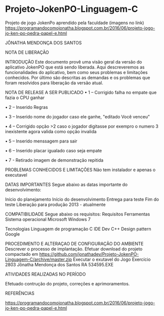 # Projeto-JokenPO-Linguagem-C
Projeto de jogo JokenPo aprendido pela faculdade  (imagens no link)
https://programandocomojonatha.blogspot.com.br/2016/06/projeto-jogo-jo-ken-po-pedra-papel-e.html

JÔNATHA MENDONÇA DOS SANTOS 

NOTA DE LIBERAÇÃO

INTRODUÇÃO 
Este documento provê uma visão geral da versão do aplicativo JokenPO que está sendo liberada. Aqui descreveremos as funcionalidades do aplicativo, bem como seus problemas e limitações conhecidos. Por último são descritas as demandas e os problemas que foram resolvidos para liberação da versão atual.



NOTA DE RELEASE A SER PUBLICADO 
•	1 – Corrigido falha no empate que fazia o CPU ganhar

• 2 – Inserido Regras

•	3 – Inserido nome do jogador caso ele ganhe, "editado Você venceu"

•	4 – Corrigido opção >2 caso o jogador digitasse por exempro o numero 3 inexistente agora valida como opção invalida

•	5 – Inserido menssagem para sair 

•	6 – Inserido placar igualado caso seja empate 

•	7 - Retirado imagem de demonstração repitida  


PROBLEMAS CONHECIDOS E LIMITAÇÕES 
Não tem instalador e apenas o executavel

DATAS IMPORTANTES 
Segue abaixo as datas importante do desenvolvimento: 

Início do planejamento 
Início do desenvolvimento 
Entrega para teste 
Fim do teste 
Liberação para produção
2013 - atualmente 

COMPATIBILIDADE Segue abaixo os requisitos: 
Requisitos	Ferramentas Sistema operacional	Microsoft Windows 7

Tecnologias 
Linguagem de programação	C
IDE Dev C++
Design pattern	Google


PROCEDIMENTO E ALTERAÇAO DE CONFIGURAÇÃO DO AMBIENTE 
Descrever o processo de implantação. 
Efetuar download do projeto compactado em https://github.com/jonathadev/Projeto-JokenPO-Linguagem-C/archive/master.zip
Executar o exutavel do Jogo Exercício 2803 Jônatha Mendonça dos Santos RA 534595.EXE

ATIVIDADES REALIZADAS NO PERÍODO

Efetuado contrução do projeto, correções e aprimoramentos.

REFERÊNCIAS

https://programandocomojonatha.blogspot.com.br/2016/06/projeto-jogo-jo-ken-po-pedra-papel-e.html
